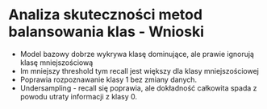 # Analiza skuteczności metod balansowania klas  - Wnioski #
 
- Model bazowy dobrze wykrywa klasę dominujące, ale prawie ignorują klasę mniejszościową
- Im mniejszy threshold tym recall jest większy dla klasy mniejszościowej
- Poprawia rozpoznawanie klasy 1 bez zmiany danych.
- Undersampling - recall się poprawia, ale dokładność całkowita spada z powodu utraty informacji z klasy 0.